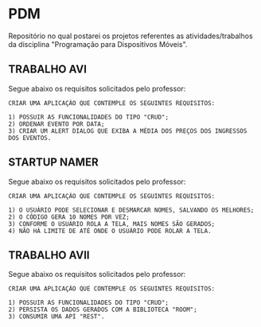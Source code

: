 # PDM
Repositório no qual postarei os projetos referentes as atividades/trabalhos da disciplina "Programação para Dispositivos Móveis".

## TRABALHO AVI
Segue abaixo os requisitos solicitados pelo professor:
```
CRIAR UMA APLICAÇÃO QUE CONTEMPLE OS SEGUINTES REQUISITOS:

1) POSSUIR AS FUNCIONALIDADES DO TIPO "CRUD";
2) ORDENAR EVENTO POR DATA;
3) CRIAR UM ALERT DIALOG QUE EXIBA A MÉDIA DOS PREÇOS DOS INGRESSOS DOS EVENTOS.
```

## STARTUP NAMER
Segue abaixo os requisitos solicitados pelo professor:
```
CRIAR UMA APLICAÇÃO QUE CONTEMPLE OS SEGUINTES REQUISITOS:

1) O USUÁRIO PODE SELECIONAR E DESMARCAR NOMES, SALVANDO OS MELHORES;
2) O CÓDIGO GERA 10 NOMES POR VEZ;
3) CONFORME O USUÁRIO ROLA A TELA, MAIS NOMES SÃO GERADOS;
4) NÃO HÁ LIMITE DE ATÉ ONDE O USUÁRIO PODE ROLAR A TELA.
```

## TRABALHO AVII
Segue abaixo os requisitos solicitados pelo professor:
```
CRIAR UMA APLICAÇÃO QUE CONTEMPLE OS SEGUINTES REQUISITOS:

1) POSSUIR AS FUNCIONALIDADES DO TIPO "CRUD";
2) PERSISTA OS DADOS GERADOS COM A BIBLIOTECA "ROOM";
3) CONSUMIR UMA API "REST".
```
